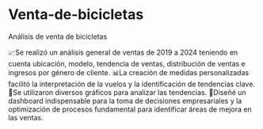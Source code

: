 # Venta-de-bicicletas
Análisis de venta de bicicletas

📈Se realizó un análisis general de ventas de 2019 a 2024 teniendo en cuenta ubicación, modelo, tendencia de ventas, distribución de ventas e ingresos por género de cliente.
📊⁣⁣⁣La creación de medidas personalizadas facilitó la interpretación de la vuelos y la identificación de tendencias clave. 
🦄Se utilizaron diversos gráficos para analizar las tendencias.
🔎Diseñé un dashboard indispensable para la toma de decisiones empresariales y la optimización de procesos fundamental para identificar áreas de mejora en las ventas.⁣
